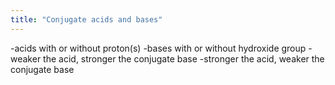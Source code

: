 ```yaml
---
title: "Conjugate acids and bases"
---
```

-acids with or without proton(s)
-bases with or without hydroxide group
-weaker the acid, stronger the conjugate base
-stronger the acid, weaker the conjugate base

